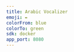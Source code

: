 ```yaml
---
title: Arabic Vocalizer
emoji: ✒️
colorFrom: blue
colorTo: green
sdk: docker
app_port: 8080
---
```


